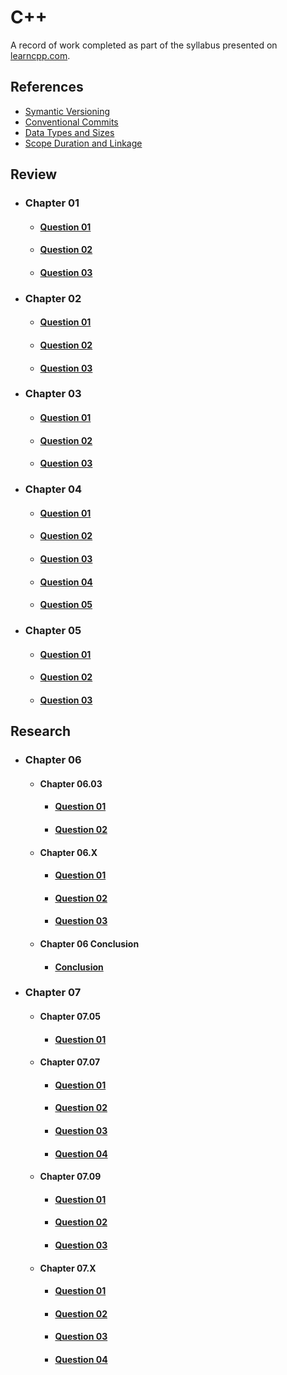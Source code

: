 # C++

A record of work completed as part of the syllabus presented on [learncpp.com](https://www.learncpp.com).

## References

- [Symantic Versioning](./References/SymanticVersioning.md)
- [Conventional Commits](./References/ConventionalCommits.md)
- [Data Types and Sizes](./References/DataTypesSizes.md)
- [Scope Duration and Linkage](ReferenceMaterial/ScopeDurationLinkage.md)

## Review

- ### Chapter 01

  - #### [Question 01](Chapter01/Question01.md)

  - #### [Question 02](Chapter01/Question02.md)

  - #### [Question 03](Chapter01/Question03.md)

- ### Chapter 02

  - #### [Question 01](Chapter02/Question01.md)

  - #### [Question 02](Chapter02/Question02.md)

  - #### [Question 03](Chapter02/Question03.md)

- ### Chapter 03

  - #### [Question 01](Chapter03/Question01.md)

  - #### [Question 02](Chapter03/Question02.md)

  - #### [Question 03](Chapter03/Question03.md)

- ### Chapter 04

  - #### [Question 01](Chapter04/Question01.md)

  - #### [Question 02](Chapter04/Question02.md)

  - #### [Question 03](Chapter04/Question03.md)

  - #### [Question 04](Chapter04/Question04.md)

  - #### [Question 05](Chapter04/Question05.md)

- ### Chapter 05

  - #### [Question 01](Chapter05/Question01.md)

  - #### [Question 02](Chapter05/Question02.md)

  - #### [Question 03](Chapter05/Question03.md)

## Research

- ### Chapter 06

  - #### Chapter 06.03

    - #### [Question 01](Chapter06_03/Question01.md)

    - #### [Question 02](Chapter06_03/Question02.md)

  - #### Chapter 06.X

    - #### [Question 01](Chapter06_X/Question01.md)

    - #### [Question 02](Chapter06_X/Question02.md)

    - #### [Question 03](Chapter06_X/Question03.md)

  - #### Chapter 06 Conclusion

    - #### [Conclusion](Chapter06/Chapter06_Conclusion.md)

- ### Chapter 07
  
  - #### Chapter 07.05
  
    - #### [Question 01](Chapter07/Chapter07_05/Question01.md)

  - #### Chapter 07.07

    - #### [Question 01](Chapter07/Chapter07_07/Question01.md)

    - #### [Question 02](Chapter07/Chapter07_07/Question02.md)

    - #### [Question 03](Chapter07/Chapter07_07/Question03.md)

    - #### [Question 04](Chapter07/Chapter07_07/Question04.md)

  - #### Chapter 07.09

    - #### [Question 01](Chapter07/Chapter07_09/Question01.md)

    - #### [Question 02](Chapter07/Chapter07_09/Question02.md)

    - #### [Question 03](Chapter07/Chapter07_09/Question03.md)
  
  - #### Chapter 07.X

    - #### [Question 01](Chapter07/Chapter07_X/Question01.md)
  
    - #### [Question 02](Chapter07/Chapter07_X/Question02.md)

    - #### [Question 03](Chapter07/Chapter07_X/Question03.md)

    - #### [Question 04](Chapter07/Chapter07_X/Question04.md)
